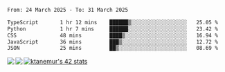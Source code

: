<!--START_SECTION:waka-->

```txt
From: 24 March 2025 - To: 31 March 2025

TypeScript       1 hr 12 mins    ██████▒░░░░░░░░░░░░░░░░░░   25.05 %
Python           1 hr 7 mins     ██████░░░░░░░░░░░░░░░░░░░   23.42 %
CSS              48 mins         ████▒░░░░░░░░░░░░░░░░░░░░   16.94 %
JavaScript       36 mins         ███▒░░░░░░░░░░░░░░░░░░░░░   12.72 %
JSON             25 mins         ██▒░░░░░░░░░░░░░░░░░░░░░░   08.69 %
```

<!--END_SECTION:waka-->
<a href="https://github.com/anuraghazra/github-readme-stats">
  <img align="left" src="https://github-readme-stats.vercel.app/api?username=Tanesan&count_private=true&show_icons=true" />
<img align="left" src="https://github-readme-stats.vercel.app/api/top-langs/?username=Tanesan" />
</a>

[![ktanemur's 42 stats](https://badge42.vercel.app/api/v2/cl1wslf6s002109l771rng2w8/stats?cursusId=21&coalitionId=62)](https://github.com/JaeSeoKim/badge42)
